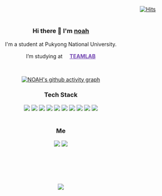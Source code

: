 <div text align = right>

[![Hits](https://hits.seeyoufarm.com/api/count/incr/badge.svg?url=https%3A%2F%2Fgithub.com%2Fpizzalist%2Fhit-counter&count_bg=%2379C83D&title_bg=%23555555&icon=github.svg&icon_color=%23E7E7E7&title=hits&edge_flat=false)](https://hits.seeyoufarm.com)

</div>

<div align='center'>

  <h1>
     
  <h3>Hi there 👋  I'm  <a href="https://chain-warbler-245.notion.site/pizzalist-9a1ca8fe744c47618320c6b4c76de867">noah</a>
    </h3>
  <p>I'm a student at Pukyong National University.</p> 
   <p>I’m studying at <a href="https://github.com/TeamLab" style="color:#7346B2"><img src="https://avatars.githubusercontent.com/u/8847097?s=200&v=4" width="15px;" height="15px;"/><strong>TEAMLAB</strong></a></p>
  <br>

[![NOAH's github activity graph](https://github-readme-activity-graph.cyclic.app/graph?username=pizzalist&bg_color=000&color=FF9700&line=FF9700&point=fff&area=false&hide_border=true)](https://github.com/ashutosh00710/github-readme-activity-graph)

  <h3>Tech Stack</h3>
      <img src="https://img.shields.io/badge/HTML-000000?style=round-square&logo=HTML5&logoColor=red"/>
      <img src="https://img.shields.io/badge/CSS-000000?style=round-square&logo=css3&logoColor=blue"/>
      <img src="https://img.shields.io/badge/JavaScript-000000?style=round-square&logo=JavaScript&logoColor=yellow"/>
      <img src="https://img.shields.io/badge/Vue.js-000000?style=round-square&logo=Vue.js&logoColor=bluegreen"/>
      <img src="https://img.shields.io/badge/Node.js-000000?style=round-square&logo=Node.js&logoColor=bluegreen"/>
      <img src="https://img.shields.io/badge/Bootstrap-000000?style=round-square&logo=Bootstrap&logoColor=7952B3"/>
      <img src="https://img.shields.io/badge/Python-000000?style=round-square&logo=Python&logoColor=blue"/>
      <img src="https://img.shields.io/badge/MySQL-000000?style=round-square&logo=MySQL&logoColor=4479A1">
      <img src="https://img.shields.io/badge/GitHub-000000?style=round-square&logo=GitHub&logoColor=bluegreen"/>
      <img src="https://img.shields.io/badge/Visual Studio Code-000000?style=round-square&logo=Visual Studio Code&logoColor=007ACC"/>
  <br>
  <br>
  <h3> Me </h3>
  <p>
    <a href="mailto:letgoofthepizza@gmail.com"><img src="https://img.shields.io/badge/Gmail-000000?style=round-square&logo=gmail&logoColor=EA4335"/></a>
    <a href="https://www.instagram.com/pizza_list/"><img src="https://img.shields.io/badge/Instagram-000000?style=round-square&logo=Instagram&logoColor=E4405F"/></a>
  </p>
    <br></br><br><br/>
    <p>
    <img src ="https://github-readme-stats.vercel.app/api?username=pizzalist&show_icons=true&theme=dark">
    </p>
</div>



